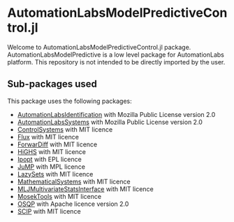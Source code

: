 # AutomationLabsModelPredictiveControl.jl

Welcome to AutomationLabsModelPredictiveControl.jl package. AutomationLabsModelPredictive is a low level package for AutomationLabs platform. This repository is not intended to be directly imported by the user.

## Sub-packages used 

This package uses the following packages:

* [AutomationLabsIdentification](https://github.com/AutomationLabs-sh/AutomationLabsIdentification.jl) with Mozilla Public License version 2.0
* [AutomationLabsSystems](https://github.com/AutomationLabs-sh/AutomationLabsSystems.jl) with Mozilla Public License version 2.0
* [ControlSystems](https://github.com/JuliaControl/ControlSystems.jl) with MIT licence
* [Flux](https://github.com/FluxML/Flux.jl) with MIT licence
* [ForwarDiff](https://github.com/JuliaDiff/ForwardDiff.jl) with MIT licence
* [HiGHS](https://github.com/jump-dev/HiGHS.jl) with MIT licence
* [Ipopt](https://github.com/coin-or/Ipopt) with EPL licence
* [JuMP](https://github.com/jump-dev/JuMP.jl) with MPL licence
* [LazySets](https://github.com/JuliaReach/LazySets.jl) with MIT licence
* [MathematicalSystems](https://github.com/JuliaReach/MathematicalSystems.jl) with MIT licence
* [MLJMultivariateStatsInterface](https://github.com/JuliaAI/MLJMultivariateStatsInterface.jl) with MIT licence
* [MosekTools](https://github.com/jump-dev/MosekTools.jl) with MIT licence
* [OSQP](https://github.com/osqp/OSQP.jl) with Apache licence version 2.0
* [SCIP](https://github.com/scipopt/SCIP.jl) with MIT licence